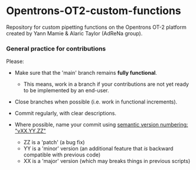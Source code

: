 # Opentrons-OT2-custom-functions
Repository for custom pipetting functions on the Opentrons OT-2 platform created by Yann Mamie & Alaric Taylor (AdReNa group).



### General practice for contributions

Please:

- Make sure that the 'main' branch remains **fully functional**.
  - This means, work in a branch if your contributions are not yet ready to be implemented by an end-user.
- Close branches when possible (i.e. work in functional increments).
- Commit regularly, with clear descriptions.

- Where possible, name your commit using <u>semantic version numbering: "vXX.YY.ZZ"</u>
  - ZZ is a 'patch' (a bug fix)
  - YY is a 'minor' version (an additional feature that *is* backward compatible with previous code)
  - XX is a 'major' version (which may breaks things in previous scripts)

